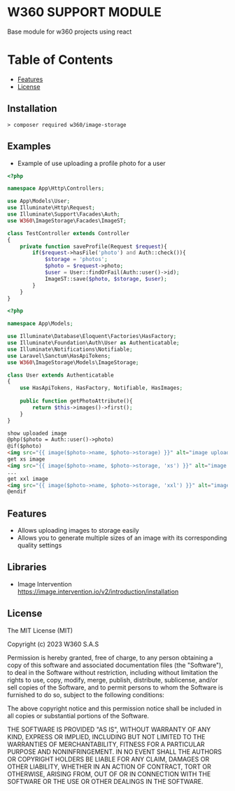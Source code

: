 # W360 SUPPORT MODULE

Base module for w360 projects using react

# Table of Contents
<!-- TOC -->
- [Features](#Features)
- [License](#License)
<!-- /TOC -->

## Installation

    > composer required w360/image-storage

## Examples
- Example of use uploading a profile photo for a user
```PHP
<?php

namespace App\Http\Controllers;

use App\Models\User;
use Illuminate\Http\Request;
use Illuminate\Support\Facades\Auth;
use W360\ImageStorage\Facades\ImageST;

class TestController extends Controller
{
    private function saveProfile(Request $request){
        if($request->hasFile('photo') and Auth::check()){
            $storage = 'photos';
            $photo = $request->photo;
            $user = User::findOrFail(Auth::user()->id);
            ImageST::save($photo, $storage, $user);
        }
    }
}
```

```PHP
<?php

namespace App\Models;

use Illuminate\Database\Eloquent\Factories\HasFactory;
use Illuminate\Foundation\Auth\User as Authenticatable;
use Illuminate\Notifications\Notifiable;
use Laravel\Sanctum\HasApiTokens;
use W360\ImageStorage\Models\ImageStorage;

class User extends Authenticatable
{
    use HasApiTokens, HasFactory, Notifiable, HasImages;
    
    public function getPhotoAttribute(){
        return $this->images()->first();
    } 
}
```
```html
show uploaded image 
@php($photo = Auth::user()->photo)
@if($photo)
<img src="{{ image($photo->name, $photo->storage) }}" alt="image uploaded with w360/image-storage" />
get xs image
<img src="{{ image($photo->name, $photo->storage, 'xs') }}" alt="image uploaded with w360/image-storage xs size" />
...
get xxl image
<img src="{{ image($photo->name, $photo->storage, 'xxl') }}" alt="image uploaded with w360/image-storage xxl size" />
@endif
```
## Features

- Allows uploading images to storage easily
- Allows you to generate multiple sizes of an image with its corresponding quality settings

## Libraries

- Image Intervention https://image.intervention.io/v2/introduction/installation

##  License

The MIT License (MIT)

Copyright (c) 2023 W360 S.A.S

Permission is hereby granted, free of charge, to any person obtaining a copy of this software and associated documentation files (the "Software"), to deal in the Software without restriction, including without limitation the rights to use, copy, modify, merge, publish, distribute, sublicense, and/or sell copies of the Software, and to permit persons to whom the Software is furnished to do so, subject to the following conditions:

The above copyright notice and this permission notice shall be included in all copies or substantial portions of the Software.

THE SOFTWARE IS PROVIDED "AS IS", WITHOUT WARRANTY OF ANY KIND, EXPRESS OR IMPLIED, INCLUDING BUT NOT LIMITED TO THE WARRANTIES OF MERCHANTABILITY, FITNESS FOR A PARTICULAR PURPOSE AND NONINFRINGEMENT. IN NO EVENT SHALL THE AUTHORS OR COPYRIGHT HOLDERS BE LIABLE FOR ANY CLAIM, DAMAGES OR OTHER LIABILITY, WHETHER IN AN ACTION OF CONTRACT, TORT OR OTHERWISE, ARISING FROM, OUT OF OR IN CONNECTION WITH THE SOFTWARE OR THE USE OR OTHER DEALINGS IN THE SOFTWARE.

